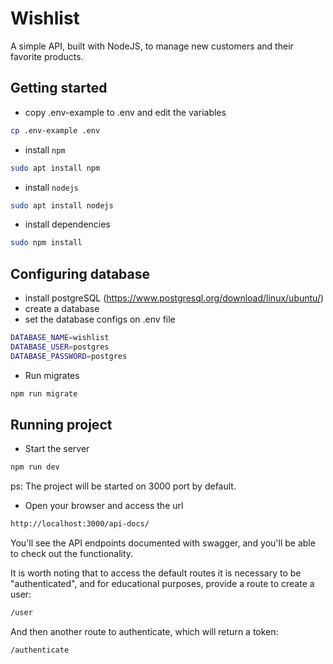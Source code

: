 # Wishlist
A simple API, built with NodeJS, to manage new customers and their favorite products.
## Getting started
- copy .env-example to .env and edit the variables
```sh
cp .env-example .env
```
- install `npm`
```sh
sudo apt install npm
```
- install `nodejs`
```sh
sudo apt install nodejs
```
- install dependencies
```sh
sudo npm install
```
## Configuring database
- install postgreSQL (https://www.postgresql.org/download/linux/ubuntu/)
- create a database
- set the database configs on .env file
```sh
DATABASE_NAME=wishlist
DATABASE_USER=postgres
DATABASE_PASSWORD=postgres
```
- Run migrates
```sh
npm run migrate
```
## Running project 
- Start the server
```sh
npm run dev
```
ps: The project will be started on 3000 port by default.

- Open your browser and access the url
```sh
http://localhost:3000/api-docs/
```
You'll see the API endpoints documented with swagger, and you'll be able to check out the functionality.

It is worth noting that to access the default routes it is necessary to be "authenticated", and for educational purposes, provide a route to create a user:
```sh
/user
```
And then another route to authenticate, which will return a token:
```sh
/authenticate
```
